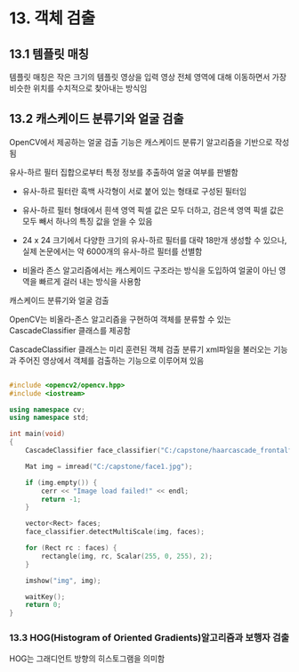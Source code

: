 # 13. 객체 검출

## 13.1 템플릿 매칭

템플릿 매칭은 작은 크기의 템플릿 영상을 입력 영상 전체 영역에 대해 이동하면서 가장 비슷한 위치를 수치적으로 찾아내는 방식임

## 13.2 캐스케이드 분류기와 얼굴 검출

OpenCV에서 제공하는 얼굴 검출 기능은 캐스케이드 분류기 알고리즘을 기반으로 작성됨

유사-하르 필터 집합으로부터 특정 정보를 추출하여 얼굴 여부를 판별함

- 유사-하르 필터란 흑백 사각형이 서로 붙어 있는 형태로 구성된 필터임

- 유사-하르 필터 형태에서 흰색 영역 픽셀 값은 모두 더하고, 검은색 영역 픽셀 값은 모두 빼서 하나의 특징 값을 얻을 수 있음

- 24 x 24 크기에서 다양한 크기의 유사-하르 필터를 대략 18만개 생성할 수 있으나, 실제 논문에서는 약 6000개의 유사-하르 필터를 선별함

- 비올라 존스 알고리즘에서는 캐스케이드 구조라는 방식을 도입하여 얼굴이 아닌 영역을 빠르게 걸러 내는 방식을 사용함

캐스케이드 분류기와 얼굴 검출

OpenCV는 비올라-존스 알고리즘을 구현하여 객체를 분류할 수 있는 CascadeClassifier 클래스를 제공함

CascadeClassifier 클래스는 미리 훈련된 객체 검출 분류기 xml파일을 불러오는 기능과 주어진 영상에서 객체를 검출하는 기능으로 이루어져 있음

```cpp

#include <opencv2/opencv.hpp>
#include <iostream>

using namespace cv;
using namespace std;

int main(void)
{
    CascadeClassifier face_classifier("C:/capstone/haarcascade_frontalface_default.xml");

    Mat img = imread("C:/capstone/face1.jpg");

    if (img.empty()) {
        cerr << "Image load failed!" << endl;
        return -1;
    }

    vector<Rect> faces;
    face_classifier.detectMultiScale(img, faces);

    for (Rect rc : faces) {
        rectangle(img, rc, Scalar(255, 0, 255), 2);
    }

    imshow("img", img);

    waitKey();
    return 0;
}
```

### 13.3 HOG(Histogram of Oriented Gradients)알고리즘과 보행자 검출

HOG는 그래디언트 방향의 히스토그램을 의미함